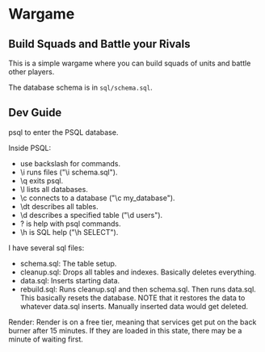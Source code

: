 # Wargame

## Build Squads and Battle your Rivals

This is a simple wargame where you can build squads of units and battle other players.

The database schema is in `sql/schema.sql`.

## Dev Guide

psql <Neon connection string> to enter the PSQL database.

Inside PSQL:
 - use backslash for commands.
 - \i runs files ("\i schema.sql").
 - \q exits psql.
 - \l lists all databases.
 - \c connects to a database ("\c my_database").
 - \dt describes all tables.
 - \d describes a specified table ("\d users").
 - \? is help with psql commands.
 - \h is SQL help ("\h SELECT").

I have several sql files:
 - schema.sql: The table setup.
 - cleanup.sql: Drops all tables and indexes.  Basically deletes everything.
 - data.sql: Inserts starting data.
 - rebuild.sql: Runs cleanup.sql and then schema.sql.  Then runs data.sql.  This basically resets the database.  NOTE that it restores the data to whatever data.sql inserts.  Manually inserted data would get deleted.

Render:
Render is on a free tier, meaning that services get put on the back burner after 15 minutes.  If they are loaded in this state, there may be a minute of waiting first.

